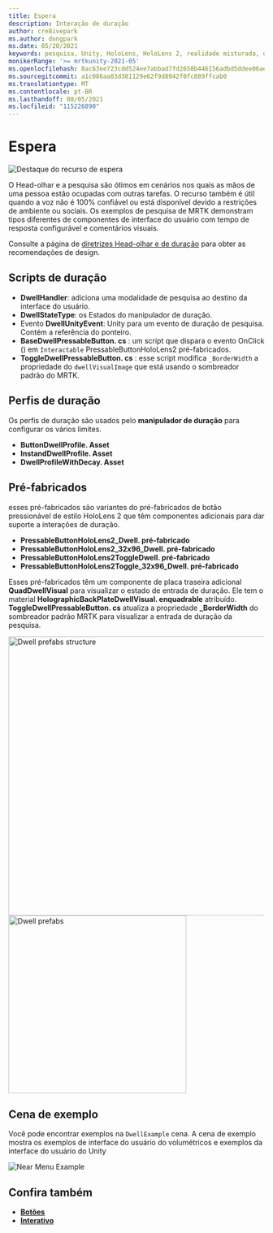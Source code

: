 ```yaml
---
title: Espera
description: Interação de duração
author: cre8ivepark
ms.author: dongpark
ms.date: 05/20/2021
keywords: pesquisa, Unity, HoloLens, HoloLens 2, realidade misturada, desenvolvimento, MRTK
monikerRange: '>= mrtkunity-2021-05'
ms.openlocfilehash: 8ac63ee723cdd524ee7abbad7fd2658b446156adbd5ddee06ae1795edb3b68d1
ms.sourcegitcommit: a1c086aa83d381129e62f9d8942f0fc889ffcab0
ms.translationtype: MT
ms.contentlocale: pt-BR
ms.lasthandoff: 08/05/2021
ms.locfileid: "115226890"
---
```

# <a name="dwell"></a>Espera

![Destaque do recurso de espera](../images/dwell/MRTK_UX_Dwell.png)

O Head-olhar e a pesquisa são ótimos em cenários nos quais as mãos de uma pessoa estão ocupadas com outras tarefas. O recurso também é útil quando a voz não é 100% confiável ou está disponível devido a restrições de ambiente ou sociais.
Os exemplos de pesquisa de MRTK demonstram tipos diferentes de componentes de interface do usuário com tempo de resposta configurável e comentários visuais.

Consulte a página de [diretrizes Head-olhar e de duração](/windows/mixed-reality/design/gaze-and-dwell-head) para obter as recomendações de design.

## <a name="dwell-scripts"></a>Scripts de duração

- **DwellHandler**: adiciona uma modalidade de pesquisa ao destino da interface do usuário.
- **DwellStateType**: os Estados do manipulador de duração.
- Evento **DwellUnityEvent**: Unity para um evento de duração de pesquisa. Contém a referência do ponteiro.
- **BaseDwellPressableButton. cs** : um script que dispara o evento OnClick () em `Interactable` PressableButtonHoloLens2 pré-fabricados.
- **ToggleDwellPressableButton. cs** : esse script modifica `_BorderWidth` a propriedade do `dwellVisualImage` que está usando o sombreador padrão do MRTK.

## <a name="dwell-profiles"></a>Perfis de duração
Os perfis de duração são usados pelo **manipulador de duração** para configurar os vários limites.
- **ButtonDwellProfile. Asset**
- **InstandDwellProfile. Asset**
- **DwellProfileWithDecay. Asset**

## <a name="prefabs"></a>Pré-fabricados

esses pré-fabricados são variantes do pré-fabricados de botão pressionável de estilo HoloLens 2 que têm componentes adicionais para dar suporte a interações de duração.

- **PressableButtonHoloLens2_Dwell. pré-fabricado**
- **PressableButtonHoloLens2_32x96_Dwell. pré-fabricado**
- **PressableButtonHoloLens2ToggleDwell. pré-fabricado**
- **PressableButtonHoloLens2Toggle_32x96_Dwell. pré-fabricado**

Esses pré-fabricados têm um componente de placa traseira adicional **QuadDwellVisual** para visualizar o estado de entrada de duração. Ele tem o material **HolographicBackPlateDwellVisual. enquadrable** atribuído. **ToggleDwellPressableButton. cs** atualiza a propriedade **_BorderWidth** do sombreador padrão MRTK para visualizar a entrada de duração da pesquisa.

<img src="../images/dwell/MRTK_UX_Dwell_Prefabs_Structure.png" alt="Dwell prefabs structure" width="550px">
<img src="../images/dwell/MRTK_UX_Dwell_Prefabs.png" alt="Dwell prefabs" width="350px">

## <a name="example-scene"></a>Cena de exemplo

Você pode encontrar exemplos na `DwellExample` cena. A cena de exemplo mostra os exemplos de interface do usuário do volumétricos e exemplos da interface do usuário do Unity

<img src="../images/dwell/MRTK_UX_Dwell_Examples.png" alt="Near Menu Example">

## <a name="see-also"></a>Confira também

- [**Botões**](button.md)
- [**Interativo**](interactable.md)
